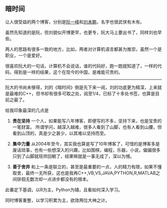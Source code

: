 ## 暗时间 ##

让人很受益的两个博客，分别是[阮一峰](http://www.ruanyifeng.com/blog/)和[刘未鹏](http://mindhacks.cn/)，名字也很武侠有木有。

虽然先知道的是阮，但刘貌似开博更早，也更专，阮大马上要出书了，同样刘也早些。

两人的思路有很多一致的地方，比如，两者对计算机语言都甚为推崇，虽然一个是职业，一个是爱好。

很喜欢阮大的一句话，计算机不会说话，谁的代码好，跑一跑就知道了，一样的代码，得到是一样的结果，这个在现今的中国，是难能可贵的。

---

阮大的书尚未够得，刘的《暗时间》倒是先下来一阅，刘的功底更为精深，上来就是最难的C++，但书却有很多可取之处，阅至1/4，已标了十多处书签，也算是目前之最了。

给我印象最深的几点是

1. **贵在坚持**
一个人，如果能写八年博客，即便写的不多，坚持下来，也是宝贵的一笔财富。
所谓学问，越深入越难，很多人看到了山脚，也有人看到山腰，但看到山顶的，真是少之甚少，以其难以坚持而至。

2. **集中力量**
从2004年至今，其实我也算是写了10年博客了，可惜的是博客多是废话琐事，也有一些想深入的兴趣，比如围棋，编程，乐器，小说，偏偏很多只到了山脚就班师回朝了，结果嘛就是一事无成了，深以为憾。

3. **善于舍弃**
和上一条是联立的，甚至是最重要的一点，人的精力有限，如果不懂取舍，最终一无所获，这也是我再C++,VB,VS,JAVA,PYTHON,R,MATLAB之间徘徊无数次却一点进步都没有的根本。

此番定下基调，以R为主，Python为辅，且看如何深入学习。

同时博客重整，以学习积累为主，欲效两位大神之计。








